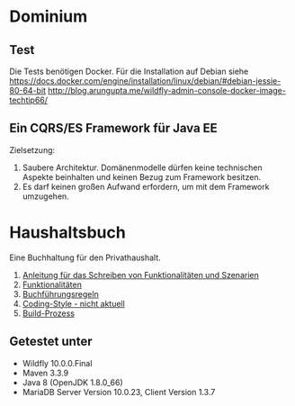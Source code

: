 Dominium
========

Test
----

Die Tests benötigen Docker. Für die Installation auf Debian siehe
 https://docs.docker.com/engine/installation/linux/debian/#debian-jessie-80-64-bit
http://blog.arungupta.me/wildfly-admin-console-docker-image-techtip66/

Ein CQRS/ES Framework für Java EE
---------------------------------

Zielsetzung:

1. Saubere Architektur. Domänenmodelle dürfen keine technischen Aspekte beinhalten und keinen Bezug zum Framework
besitzen.
2. Es darf keinen großen Aufwand erfordern, um mit dem Framework umzugehen.


Haushaltsbuch
=============

Eine Buchhaltung für den Privathaushalt.

1. [Anleitung für das Schreiben von Funktionalitäten und Szenarien](
domaene/src/test/resources/de/therapeutenkiller/haushaltsbuch/domaene/Anleitung.md)
2. [Funktionalitäten](domaene/src/test/resources/README.md)
2. [Buchführungsregeln](domaene/src/test/resources/de/therapeutenkiller/haushaltsbuch/domaene/Buchführungsregeln.md)
3. [Coding-Style - nicht aktuell](Codestyle.md)
4. [Build-Prozess](buildprozess.md)

Getestet unter
--------------
* Wildfly 10.0.0.Final
* Maven 3.3.9
* Java 8 (OpenJDK 1.8.0_66)
* MariaDB Server Version 10.0.23, Client Version 1.3.7

